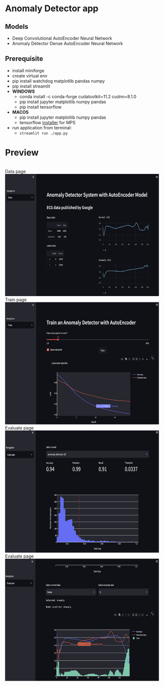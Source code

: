 # Anomaly Detector app

## Models
- Deep Convolutional AutoEncoder Neural Network
- Anomaly Detector Dense AutoEncoder Neural Network

## Prerequisite
- install miniforge
- create virtual env
- pip install watchdog matplotlib pandas numpy
- pip install streamlit
- **WINDOWS**
  - conda install -c conda-forge cudatoolkit=11.2 cudnn=8.1.0
  - pip install jupyter matplotlib numpy pandas
  - pip install tensorflow
- **MACOS**
  - pip install jupyter matplotlib numpy pandas
  - tensorflow [installer](https://developer.apple.com/metal/tensorflow-plugin/) for MPS
- run application from terminal:
  - ```streamlit run ./app.py```

# Preview
<br/>
Data page
<br/>
<img src="images/0.png" width="600" height="400">

<br/>
Train page
<br/>
<img src="images/1.png" width="600" height="400">

<br/>
Evaluate page
<br/>
<img src="images/metrics.png" width="600" height="400">

<br/>
Evaluate page
<br/>
<img src="images/anomaly.png" width="600" height="400">